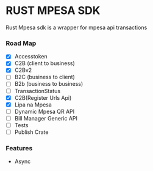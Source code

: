 # RUST MPESA SDK
 Rust Mpesa sdk is a wrapper for mpesa api transactions
### Road Map
- [X] Accesstoken
- [X] C2B (client to business)
- [X] C2Bv2
- [ ] B2C (business to client)
- [ ] B2b (business to business)
- [ ] TransactionStatus
- [X] C2B(Register Urls Api)
- [X] Lipa na Mpesa
- [ ] Dynamic Mpesa QR API
- [ ] Bill Manager Generic API
- [ ] Tests
- [ ] Publish Crate

### Features
- Async

